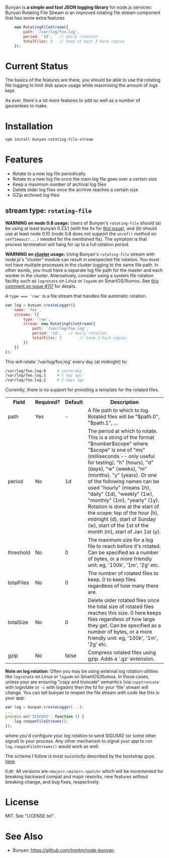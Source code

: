 Bunyan is **a simple and fast JSON logging library** for node.js services:
Bunyan Rotating File Stream is an improved rotating file stream component that has some extra features

```js
    new RotatingFileStream({
        path: '/var/log/foo.log',
        period: '1d',   // daily rotation
        totalFiles: 3   // keep at most 3 back copies
    });
```


# Current Status

The basics of the features are there, you should be able to use the
rotating file logging to limit disk space usage while maximising
the amount of logs kept.

As ever, there's a lot more features to add as well as a number of
gaurantees to make.

# Installation

```sh
npm install bunyan-rotating-file-stream
```

# Features

- Rotate to a new log file periodically
- Rotate to a new log file once the main log file goes over a certain size
- Keep a maximum number of archival log files
- Delete older log files once the archive reaches a certain size
- GZip archived log files


## stream type: `rotating-file`

**WARNING on node 0.8 usage:** Users of Bunyan's `rotating-file` should (a) be
using at least bunyan 0.23.1 (with the fix for [this
issue](https://github.com/trentm/node-bunyan/pull/97)), and (b) should use at
least node 0.10 (node 0.8 does not support the `unref()` method on
`setTimeout(...)` needed for the mentioned fix). The symptom is that process
termination will hang for up to a full rotation period.

**WARNING on [cluster](http://nodejs.org/docs/latest/api/all.html#all_cluster)
usage:** Using Bunyan's `rotating-file` stream with node.js's "cluster" module
can result in unexpected file rotation. You must not have multiple processes
in the cluster logging to the same file path. In other words, you must have
a separate log file path for the master and each worker in the cluster.
Alternatively, consider using a system file rotation facility such as
`logrotate` on Linux or `logadm` on SmartOS/Illumos. See
[this comment on issue #117](https://github.com/trentm/node-bunyan/issues/117#issuecomment-44804938)
for details.

A `type === 'raw'` is a file stream that handles file automatic
rotation.

```js
var log = bunyan.createLogger({
    name: 'foo',
    streams: [{
        type: 'raw',
        stream: new RotatingFileStream({
            path: '/var/log/foo.log',
            period: '1d',   // daily rotation
            totalFiles: 3        // keep 3 back copies
        })
    }]
});
```

This will rotate '/var/log/foo.log' every day (at midnight) to:

```sh
/var/log/foo.log.0     # yesterday
/var/log/foo.log.1     # 1 day ago
/var/log/foo.log.2     # 2 days ago
```

*Currently*, there is no support for providing a template for the rotated
files.

<table>
<tr>
<th>Field</th>
<th>Required?</th>
<th>Default</th>
<th>Description</th>
</tr>
<td>path</td>
<td>Yes</td>
<td>-</td>
<td>A file path to which to log. Rotated files will be "$path.0",
"$path.1", ...</td>
</tr>
<tr>
<td>period</td>
<td>No</td>
<td>1d</td>
<td>The period at which to rotate. This is a string of the format
"$number$scope" where "$scope" is one of "ms" (milliseconds -- only useful for
testing), "h" (hours), "d" (days), "w" (weeks), "m" (months), "y" (years). Or
one of the following names can be used "hourly" (means 1h), "daily" (1d),
"weekly" (1w), "monthly" (1m), "yearly" (1y). Rotation is done at the start of
the scope: top of the hour (h), midnight (d), start of Sunday (w), start of the
1st of the month (m), start of Jan 1st (y).</td>
</tr>
<tr>
<td>threshold</td>
<td>No</td>
<td>0</td>
<td>The maximum size for a log file to reach before it's rotated.
Can be specified as a number of bytes, or a more friendly unit:
eg, '100k', '1m', '2g' etc.</td>
</tr>
<tr>
<td>totalFiles</td>
<td>No</td>
<td>0</td>
<td>The number of rotated files to keep. 0 to keep files regardless of how many there are.</td>
</tr>
<td>totalSize</td>
<td>No</td>
<td>0</td>
<td>Delete older rotated files once the total size of rotated files reaches this size.
0 here keeps files regardless of how large they get.
Can be specified as a number of bytes, or a more friendly unit:
eg, '100k', '1m', '2g' etc.</td>
</tr>
<tr>
<td>gzip</td>
<td>No</td>
<td>false</td>
<td>Compress rotated files using gzip. Adds a '.gz' extension.</td>
</tr>
</table>


**Note on log rotation**: Often you may be using external log rotation utilities
like `logrotate` on Linux or `logadm` on SmartOS/Illumos. In those cases, unless
your are ensuring "copy and truncate" semantics (via `copytruncate` with
logrotate or `-c` with logadm) then the fd for your 'file' stream will change.
You can tell bunyan to reopen the file stream with code like this in your
app:

```js
var log = bunyan.createLogger(...);
...
process.on('SIGUSR2', function () {
    log.reopenFileStreams();
});
```

where you'd configure your log rotation to send SIGUSR2 (or some other signal)
to your process. Any other mechanism to signal your app to run
`log.reopenFileStreams()` would work as well.


The scheme I follow is most succinctly described by the bootstrap guys
[here](https://github.com/twitter/bootstrap#versioning).

tl;dr: All versions are `<major>.<minor>.<patch>` which will be incremented for
breaking backward compat and major reworks, new features without breaking
change, and bug fixes, respectively.

# License

MIT. See "LICENSE.txt".

# See Also

- Bunyan: <https://github.com/trentm/node-bunyan>.
